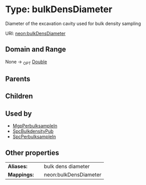 
# Type: bulkDensDiameter


Diameter of the excavation cavity used for bulk density sampling

URI: [neon:bulkDensDiameter](https://data.neonscience.org/bulkDensDiameter)


## Domain and Range

None ->  <sub>OPT</sub> [Double](types/Double.md)

## Parents


## Children


## Used by

 * [MgpPerbulksampleIn](MgpPerbulksampleIn.md)
 * [SpcBulkdensityPub](SpcBulkdensityPub.md)
 * [SpcPerbulksampleIn](SpcPerbulksampleIn.md)

## Other properties

|  |  |  |
| --- | --- | --- |
| **Aliases:** | | bulk dens diameter |
| **Mappings:** | | neon:bulkDensDiameter |

